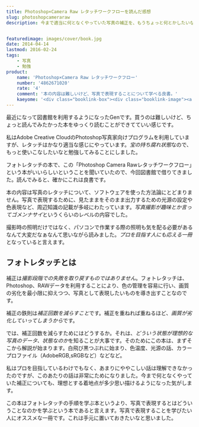 ```yaml
---
title: Photoshop×Camera Raw レタッチワークフローを読んだ感想
slug: photoshopcameraraw
description: 今まで適当に何となくやっていた写真の補正を、もうちょっと何とかしたいなと思い読んでみました。写真で表現することについてかなり詳しく記述されており、非常に勉強になりました。Photoshopの操作より、写真で表現に関する知識が役に立ちます。


featuredimage: images/cover/book.jpg
date: 2014-04-14
lastmod: 2016-02-24
tags: 
    - 写真
    - 勉強
product:
    name: 'Photoshop×Camera Raw レタッチワークフロー'
    number: '4862671020'
    rate: '4'
    comment: '本の内容は難しいけど、写真で表現することについて学べる良書。'
    kaeyome: '<div class="booklink-box"><div class="booklink-image"><a href="https://www.amazon.co.jp/exec/obidos/asin/4862671020/illusionspace-22/" rel="nofollow" target="_blank"><img src="https://ecx.images-amazon.com/images/I/51J6eY4UuIL._SL160_.jpg" style="border: none;" /></a></div><div class="booklink-info"><div class="booklink-name"><a href="https://www.amazon.co.jp/exec/obidos/asin/4862671020/illusionspace-22/" rel="nofollow" target="_blank">Photoshop×Camera Raw レタッチワークフロー フォトグラファーが知りたかった速さと質を高める方法</a><div class="booklink-powered-date">posted with <a href="https://yomereba.com" rel="nofollow" target="_blank">ヨメレバ</a></div></div><div class="booklink-detail">茂手木 秀行 ワークスコーポレーション 2011-03-29    </div><div class="booklink-link2"><div class="shoplinkamazon"><a href="https://www.amazon.co.jp/exec/obidos/asin/4862671020/illusionspace-22/" rel="nofollow" target="_blank" title="アマゾン" >Amazonで購入</a></div><div class="shoplinkrakuten"><a href="https://hb.afl.rakuten.co.jp/hgc/11acbc01.369b1bf6.11acbc02.cabf9fe9/?pc=http%3A%2F%2Fbooks.rakuten.co.jp%2Frb%2F11126542%2F%3Fscid%3Daf_ich_link_urltxt%26m%3Dhttp%3A%2F%2Fm.rakuten.co.jp%2Fev%2Fbook%2F" rel="nofollow" target="_blank" title="楽天ブックス" >楽天ブックスで購入</a></div>                         <div class="shoplinkkino"><a href="https://ck.jp.ap.valuecommerce.com/servlet/referral?sid=3085416&pid=882196163&vc_url=http%3A%2F%2Fwww.kinokuniya.co.jp%2Ff%2Fdsg-01-9784862671028" target="_blank" title="kino" >紀伊國屋書店で購入<img src="https://ad.jp.ap.valuecommerce.com/servlet/gifbanner?sid=3085416&pid=882196163" height="1" width="1" border="0"></a></div>                   </div></div><div class="booklink-footer"></div></div>'
---
```


最近になって図書館を利用するようになったGenです。買うのは難しいけど、ちょっと読んでみたかった本をゆっくり読むことができてていい感じです。

私はAdobe Creative CloudのPhotoshop写真家向けプログラムを利用していますが、レタッチはかなり適当な感じにやっています。<em>宝の持ち腐れ状態</em>なので、もっと使いこなしたいなと勉強してみることにしました。

フォトレタッチの本で、この「Photoshop Camera Rawレタッチワークフロー」という本がいいらしいということを聞いていたので、今回図書館で借りてきました。読んでみると、確かにこれは良書です。

本の内容は写真のレタッチについて、ソフトウェアを使った方法論にとどまりません。写真で表現するために、見たままをそのまま出力するための光源の設定や色表現など、周辺知識の記載が多岐にわたっています。<em>写真撮影が趣味とか言ってゴメンナサイ</em>というくらいのレベルの内容でした。

撮影時の照明だけではなく、パソコンで作業する際の照明も気を配る必要があるなんて大変だなぁなんて思いながら読みました。<em>プロを目指す人にも応える一冊</em>となっていると言えます。


## フォトレタッチとは


補正は<em>撮影段階での失敗を取り戻すものではありません</em>。フォトレタッチは、Photoshop、RAWデータを利用することにより、色の管理を容易に行い、画質の劣化を最小限に抑えつつ、写真として表現したいものを導き出すことなのです。

補正の鉄則は<em>補正回数を減らすこと</em>です。補正を重ねれば重ねるほど、<em>画質が劣化していってしまうから</em>です。

では、補正回数を減らすためにはどうするか。それは、<em>どういう状態が理想的な写真のデータ、状態なのか</em>を知ることが大事です。そのためにこの本は、まずそこから解説が始まります。白飛び黒つぶれに始まり、色温度、光源の話、カラープロファイル（AdobeRGB,sRGBなど）などなど。

私はプロを目指しているわけでもなく、あまりにややこしい話は理解できなかったのですが、このあたりの話は非常にためになりました。今まで何となくやっていた補正についても、理想とする着地点が多少思い描けるようになった気がします。

この本はフォトレタッチの手順を学ぶ本というより、写真で表現するとはどういうことなのかを学ぶという本であると言えます。写真で表現することを学びたい人にオススメな一冊です。これは手元に置いておきたいなと思いました。


  